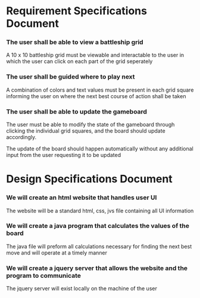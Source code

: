 # Requirement Specifications Document

### The user shall be able to view a battleship grid

A 10 x 10 battleship grid must be viewable and interactable to the user in which the user
can click on each part of the grid seperately

### The user shall be guided where to play next

A combination of colors and text values must be present in each grid square informing the user
on where the next best course of action shall be taken

### The user shall be able to update the gameboard

The user must be able to modify the state of the gameboard through clicking the individual grid
squares, and the board should update accordingly.

The update of the board should happen automatically without any additional input from the user
requesting it to be updated

# Design Specifications Document

### We will create an html website that handles user UI

The website will be a standard html, css, jvs file containing all UI information

### We will create a java program that calculates the values of the board

The java file will preform all calculations necessary for finding the next best move and
will operate at a timely manner

### We will create a jquery server that allows the website and the program to communicate

The jquery server will exist locally on the machine of the user
